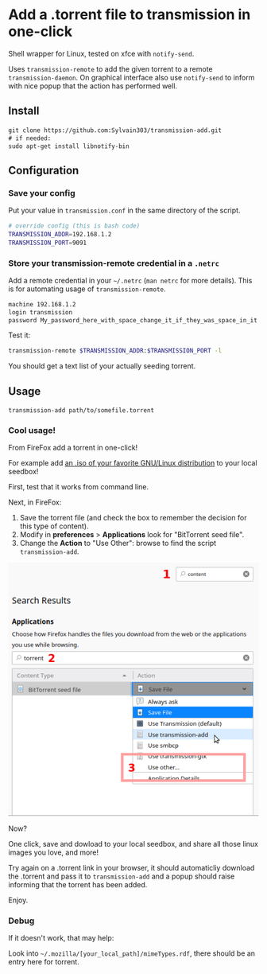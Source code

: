 # Add a .torrent file to transmission in one-click

Shell wrapper for Linux, tested on xfce with `notify-send`.

Uses `transmission-remote` to add the given torrent to a remote `transmission-daemon`.
On graphical interface also use `notify-send` to inform with nice popup that the action
has performed well.

## Install

```
git clone https://github.com:Sylvain303/transmission-add.git
# if needed:
sudo apt-get install libnotify-bin
```

## Configuration

### Save your config

Put your value in `transmission.conf` in the same directory of the script.

```bash
# override config (this is bash code)
TRANSMISSION_ADDR=192.168.1.2
TRANSMISSION_PORT=9091
```

### Store your transmission-remote credential in a `.netrc`

Add a remote credential in your `~/.netrc` (`man netrc` for more details).
This is for automating usage of `transmission-remote`.

```netrc
machine 192.168.1.2
login transmission
password My_password_here_with_space_change_it_if_they_was_space_in_it
```

Test it:

```bash
transmission-remote $TRANSMISSION_ADDR:$TRANSMISSION_PORT -l
```

You should get a text list of your actually seeding torrent.

## Usage

```
transmission-add path/to/somefile.torrent
```

### Cool usage!

From FireFox add a torrent in one-click!

For example add [an .iso of your favorite GNU/Linux distribution](https://cdimage.debian.org/debian-cd/current/amd64/bt-cd/debian-10.3.0-amd64-xfce-CD-1.iso.torrent) to your local seedbox!

First, test that it works from command line.

Next, in FireFox:

1. Save the torrent file (and check the box to remember the decision for this type of content).
2. Modify in **preferences** > **Applications** look for "BitTorrent seed file".
3. Change the **Action** to "Use Other": browse to find the script `transmission-add`.

![Screenshot_FireFox_preferences.png](Screenshot_FireFox_preferences.png)


Now?

One click, save and dowload to your local seedbox, and share all those linux images you love, and more!

Try again on a .torrent link in your browser, it should automaticliy download the .torrent and pass it to
`transmission-add` and a popup should raise informing that the torrent has been added.

Enjoy.

### Debug

If it doesn't work, that may help:

Look into `~/.mozilla/[your_local_path]/mimeTypes.rdf`, there should be an entry here for torrent.

